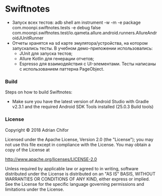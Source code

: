 # Swiftnotes

- Запуск всех тестов: adb shell am instrument -w -m    -e package com.moonpi.swiftnotes.tests -e debug false com.moonpi.swiftnotes.test/io.qameta.allure.android.runners.AllureAndroidJUnitRunner
- Отчеты хранятся на sd карте эмулятора/устройства, на котором запускались тесты.
В учебном демо-приложении использовались:
  - JUnit для запуска тестов;
  - Allure Kotlin для генерации отчетов;
  - Espresso для взаимодействия с UI-элементами.
Тесты написаны с использованием паттерна PageObject.
  
### Build

Steps on how to build Swiftnotes:
- Make sure you have the latest version of Android Studio with Gradle v2.3.1 and the required Android SDK Tools installed (25.0.3 Build tools)

### License

Copyright &copy; 2018 Adrian Chifor

Licensed under the Apache License, Version 2.0 (the "License"); you may not use this file except in compliance with the License. You may obtain a copy of the License at

http://www.apache.org/licenses/LICENSE-2.0

Unless required by applicable law or agreed to in writing, software distributed under the License is distributed on an "AS IS" BASIS, WITHOUT WARRANTIES OR CONDITIONS OF ANY KIND, either express or implied. See the License for the specific language governing permissions and limitations under the License.
